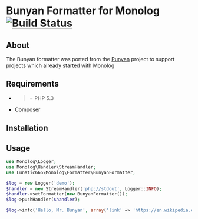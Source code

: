 # Bunyan Formatter for Monolog [![Build Status](https://travis-ci.org/Lunatic666/monolog-bunyan-formatter.svg?branch=master)](https://travis-ci.org/Lunatic666/monolog-bunyan-formatter)

## About

The Bunyan formatter was ported from the [Punyan](https://github.com/zalora/punyan) project to support projects
which already started with Monolog

## Requirements

* >= PHP 5.3
* Composer

## Installation

## Usage

```php
use Monolog\Logger;
use Monolog\Handler\StreamHandler;
use Lunatic666\Monolog\Formatter\BunyanFormatter;

$log = new Logger('demo');
$handler = new StreamHandler('php://stdout', Logger::INFO);
$handler->setFormatter(new BunyanFormatter());
$log->pushHandler($handler);

$log->info('Hello, Mr. Bunyan', array('link' => 'https://en.wikipedia.org/wiki/Paul_Bunyan'));
```

## 